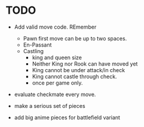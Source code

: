 # TODO
* Add valid move code. REmember 
    * Pawn first move can be up to two spaces.
    * En-Passant 
    * Castling
        * king and queen size
        * Neither King nor Rook can have moved yet
        * King cannot be under attack/in check
        * King cannot castle through check.
        * once per game only.

* evaluate checkmate every move.

* make a serious set of pieces

* add big anime pieces for battlefield variant



